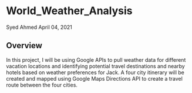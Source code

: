# World_Weather_Analysis
Syed Ahmed 
April 04, 2021

## Overview 

In this project, I will be using Google APIs to pull weather data for different vacation locations and identifying potential travel destinations and nearby hotels based on weather preferences for Jack. A four city itinerary will be created and mapped using Google Maps Directions API to create a travel route between the four cities. 
